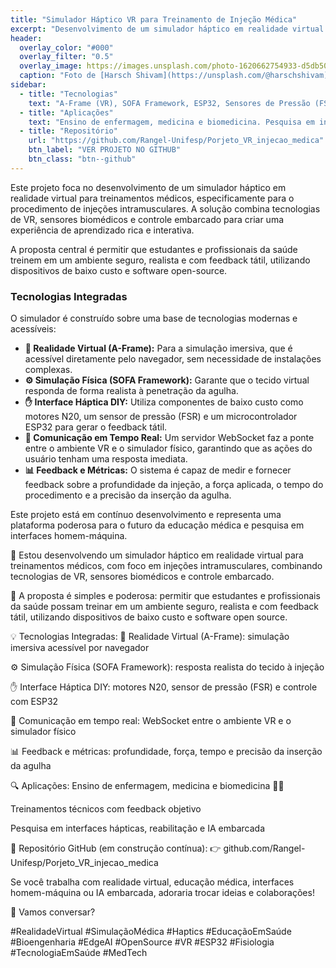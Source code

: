 ```yaml
---
title: "Simulador Háptico VR para Treinamento de Injeção Médica"
excerpt: "Desenvolvimento de um simulador háptico em realidade virtual para treinamento de injeções intramusculares, utilizando VR, sensores biomédicos e controle embarcado."
header:
  overlay_color: "#000"
  overlay_filter: "0.5"
  overlay_image: https://images.unsplash.com/photo-1620662754933-d5db503a3883?q=80&w=1964&auto=format&fit=crop&ixlib=rb-4.0.3&ixid=M3wxMjA3fDB8MHxwaG90by1wYWdlfHx8fGVufDB8fHx8fA%3D%3D
  caption: "Foto de [Harsch Shivam](https://unsplash.com/@harschshivam) em [Unsplash](https://unsplash.com)"
sidebar:
  - title: "Tecnologias"
    text: "A-Frame (VR), SOFA Framework, ESP32, Sensores de Pressão (FSR), WebSocket"
  - title: "Aplicações"
    text: "Ensino de enfermagem, medicina e biomedicina. Pesquisa em interfaces hápticas e IA embarcada."
  - title: "Repositório"
    url: "https://github.com/Rangel-Unifesp/Porjeto_VR_injecao_medica"
    btn_label: "VER PROJETO NO GITHUB"
    btn_class: "btn--github"
---
```


Este projeto foca no desenvolvimento de um simulador háptico em realidade virtual para treinamentos médicos, especificamente para o procedimento de injeções intramusculares. A solução combina tecnologias de VR, sensores biomédicos e controle embarcado para criar uma experiência de aprendizado rica e interativa.

A proposta central é permitir que estudantes e profissionais da saúde treinem em um ambiente seguro, realista e com feedback tátil, utilizando dispositivos de baixo custo e software open-source.

### Tecnologias Integradas

O simulador é construído sobre uma base de tecnologias modernas e acessíveis:

*   **🧠 Realidade Virtual (A-Frame):** Para a simulação imersiva, que é acessível diretamente pelo navegador, sem necessidade de instalações complexas.
*   **⚙️ Simulação Física (SOFA Framework):** Garante que o tecido virtual responda de forma realista à penetração da agulha.
*   **✋ Interface Háptica DIY:** Utiliza componentes de baixo custo como motores N20, um sensor de pressão (FSR) e um microcontrolador ESP32 para gerar o feedback tátil.
*   **📶 Comunicação em Tempo Real:** Um servidor WebSocket faz a ponte entre o ambiente VR e o simulador físico, garantindo que as ações do usuário tenham uma resposta imediata.
*   **📊 Feedback e Métricas:** O sistema é capaz de medir e fornecer feedback sobre a profundidade da injeção, a força aplicada, o tempo do procedimento e a precisão da inserção da agulha.

Este projeto está em contínuo desenvolvimento e representa uma plataforma poderosa para o futuro da educação médica e pesquisa em interfaces homem-máquina.

🚀 Estou desenvolvendo um simulador háptico em realidade virtual para treinamentos médicos, com foco em injeções intramusculares, combinando tecnologias de VR, sensores biomédicos e controle embarcado.

🔬 A proposta é simples e poderosa: permitir que estudantes e profissionais da saúde possam treinar em um ambiente seguro, realista e com feedback tátil, utilizando dispositivos de baixo custo e software open source.

💡 Tecnologias Integradas:
🧠 Realidade Virtual (A-Frame): simulação imersiva acessível por navegador

⚙️ Simulação Física (SOFA Framework): resposta realista do tecido à injeção

✋ Interface Háptica DIY: motores N20, sensor de pressão (FSR) e controle com ESP32

📶 Comunicação em tempo real: WebSocket entre o ambiente VR e o simulador físico

📊 Feedback e métricas: profundidade, força, tempo e precisão da inserção da agulha

🔍 Aplicações:
Ensino de enfermagem, medicina e biomedicina 🧑‍⚕️

Treinamentos técnicos com feedback objetivo

Pesquisa em interfaces hápticas, reabilitação e IA embarcada

📎 Repositório GitHub (em construção contínua):
👉 github.com/Rangel-Unifesp/Porjeto_VR_injecao_medica

Se você trabalha com realidade virtual, educação médica, interfaces homem-máquina ou IA embarcada, adoraria trocar ideias e colaborações!

💬 Vamos conversar?

#RealidadeVirtual #SimulaçãoMédica #Haptics #EducaçãoEmSaúde #Bioengenharia #EdgeAI #OpenSource #VR #ESP32 #Fisiologia #TecnologiaEmSaúde #MedTech